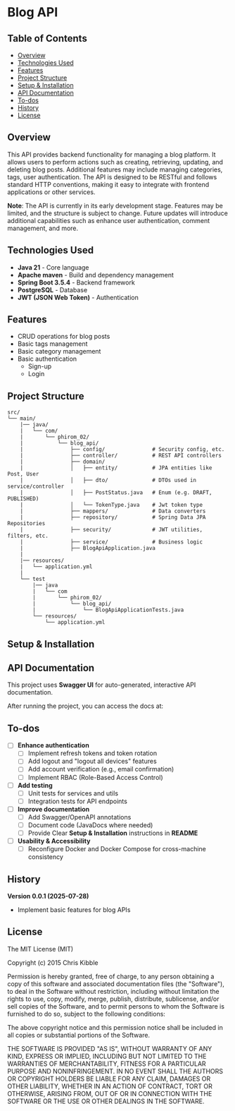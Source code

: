 # Blog API

## Table of Contents

- [Overview](#overview)
- [Technologies Used](#technologies-used)
- [Features](#features)
- [Project Structure](#project-structure)
- [Setup & Installation](#setup--installation)
- [API Documentation](#api-documentation)
- [To-dos](#to-dos)
- [History](#history)
- [License](#license)

## Overview

This API provides backend functionality for managing a blog platform. It allows users to perform actions such as
creating, retrieving, updating, and deleting blog posts. Additional features may include managing categories,
tags, user authentication. The API is designed to be RESTful and follows standard HTTP conventions, making it
easy to integrate with frontend applications or other services.

**Note**: The API is currently in its early development stage. Features may be limited, and the structure is subject to
change. Future updates will introduce additional capabilities such as enhance user authentication, comment management,
and more.

## Technologies Used

- **Java 21** - Core language
- **Apache maven** - Build and dependency management
- **Spring Boot 3.5.4** - Backend framework
- **PostgreSQL** - Database
- **JWT (JSON Web Token)** - Authentication

## Features

- CRUD operations for blog posts
- Basic tags management
- Basic category management
- Basic authentication
    - Sign-up
    - Login

## Project Structure

``` 
src/
└── main/
    |── java/
    |   └── com/
    |       └── phirom_02/
    |           └── blog_api/
    |               ├── config/               # Security config, etc.
    |               ├── controller/           # REST API controllers
    |               ├── domain/
    |               │   ├── entity/           # JPA entities like Post, User
    |               │   ├── dto/              # DTOs used in service/controller
    |               │   ├── PostStatus.java   # Enum (e.g. DRAFT, PUBLISHED)
    |               │   └── TokenType.java    # Jwt token type 
    |               ├── mappers/              # Data converters
    |               ├── repository/           # Spring Data JPA Repositories
    |               ├── security/             # JWT utilities, filters, etc.                          
    |               ├── service/              # Business logic
    |               ├── BlogApiApplication.java
    |
    |── resources/
    |   └── application.yml
    |
    └── test
        |── java
        |   └── com
        |       └── phirom_02/
        |           └── blog_api/
        |               └── BlogApiApplicationTests.java
        └── resources/
            └── application.yml
```

## Setup & Installation

## API Documentation

This project uses **Swagger UI** for auto-generated, interactive API documentation.

After running the project, you can access the docs at:

## To-dos

- [ ] **Enhance authentication**
    - [ ] Implement refresh tokens and token rotation
    - [ ] Add logout and "logout all devices" features
    - [ ] Add account verification (e.g., email confirmation)
    - [ ] Implement RBAC (Role-Based Access Control)

- [ ] **Add testing**
    - [ ] Unit tests for services and utils
    - [ ] Integration tests for API endpoints

- [ ] **Improve documentation**
    - [ ] Add Swagger/OpenAPI annotations
    - [ ] Document code (JavaDocs where needed)
    - [ ] Provide Clear **Setup & Installation** instructions in **README** 

- [ ] **Usability & Accessibility**
  - [ ] Reconfigure Docker and Docker Compose for cross-machine consistency

## History

**Version 0.0.1 (2025-07-28)**

- Implement basic features for blog APIs

## License

The MIT License (MIT)

Copyright (c) 2015 Chris Kibble

Permission is hereby granted, free of charge, to any person obtaining a copy of this software and associated
documentation files (the "Software"), to deal in the Software without restriction, including without limitation the
rights to use, copy, modify, merge, publish, distribute, sublicense, and/or sell copies of the Software, and to permit
persons to whom the Software is furnished to do so, subject to the following conditions:

The above copyright notice and this permission notice shall be included in all copies or substantial portions of the
Software.

THE SOFTWARE IS PROVIDED "AS IS", WITHOUT WARRANTY OF ANY KIND, EXPRESS OR IMPLIED, INCLUDING BUT NOT LIMITED TO THE
WARRANTIES OF MERCHANTABILITY, FITNESS FOR A PARTICULAR PURPOSE AND NONINFRINGEMENT. IN NO EVENT SHALL THE AUTHORS OR
COPYRIGHT HOLDERS BE LIABLE FOR ANY CLAIM, DAMAGES OR OTHER LIABILITY, WHETHER IN AN ACTION OF CONTRACT, TORT OR
OTHERWISE, ARISING FROM, OUT OF OR IN CONNECTION WITH THE SOFTWARE OR THE USE OR OTHER DEALINGS IN THE SOFTWARE.
